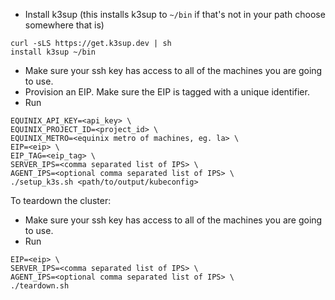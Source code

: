 - Install k3sup (this installs k3sup to `~/bin` if that's not in your path choose somewhere that is)
```
curl -sLS https://get.k3sup.dev | sh
install k3sup ~/bin
```
- Make sure your ssh key has access to all of the machines you are going to use.
- Provision an EIP. Make sure the EIP is tagged with a unique identifier.
- Run
```
EQUINIX_API_KEY=<api_key> \
EQUINIX_PROJECT_ID=<project_id> \
EQUINIX_METRO=<equinix metro of machines, eg. la> \
EIP=<eip> \
EIP_TAG=<eip_tag> \
SERVER_IPS=<comma separated list of IPS> \
AGENT_IPS=<optional comma separated list of IPS> \
./setup_k3s.sh <path/to/output/kubeconfig>
```


To teardown the cluster:
- Make sure your ssh key has access to all of the machines you are going to use.
- Run
```
EIP=<eip> \
SERVER_IPS=<comma separated list of IPS> \
AGENT_IPS=<optional comma separated list of IPS> \
./teardown.sh
```
